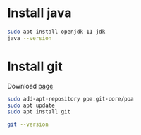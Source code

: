 # Install java
```sh
sudo apt install openjdk-11-jdk
java --version
```

# Install git
Download [page](https://git-scm.com/download/linux)
```sh
sudo add-apt-repository ppa:git-core/ppa
sudo apt update
sudo apt install git

git --version
```
